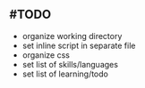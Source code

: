 #TODO
---
- organize working directory
- set inline script in separate file
- organize css
- set list of skills/languages
- set list of learning/todo